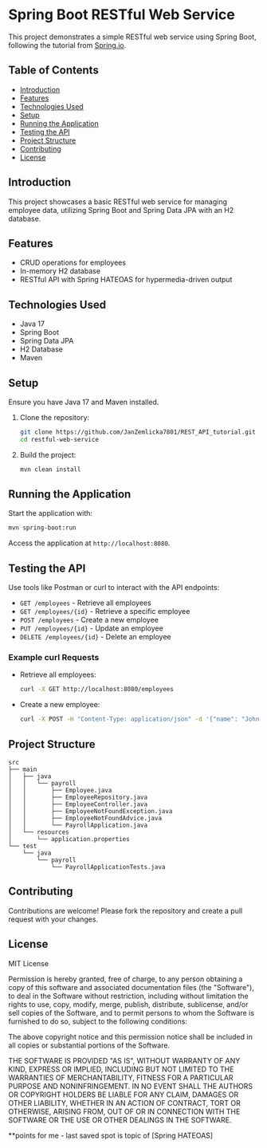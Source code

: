 # Spring Boot RESTful Web Service

This project demonstrates a simple RESTful web service using Spring Boot, following the tutorial from [Spring.io](https://spring.io/guides/tutorials/rest).

## Table of Contents
- [Introduction](#introduction)
- [Features](#features)
- [Technologies Used](#technologies-used)
- [Setup](#setup)
- [Running the Application](#running-the-application)
- [Testing the API](#testing-the-api)
- [Project Structure](#project-structure)
- [Contributing](#contributing)
- [License](#license)

## Introduction
This project showcases a basic RESTful web service for managing employee data, utilizing Spring Boot and Spring Data JPA with an H2 database.

## Features
- CRUD operations for employees
- In-memory H2 database
- RESTful API with Spring HATEOAS for hypermedia-driven output

## Technologies Used
- Java 17
- Spring Boot
- Spring Data JPA
- H2 Database
- Maven

## Setup
Ensure you have Java 17 and Maven installed.

1. Clone the repository:
   ```bash
   git clone https://github.com/JanZemlicka7801/REST_API_tutorial.git
   cd restful-web-service
   ```

2. Build the project:
   ```bash
   mvn clean install
   ```

## Running the Application
Start the application with:
```bash
mvn spring-boot:run
```

Access the application at `http://localhost:8080`.

## Testing the API
Use tools like Postman or curl to interact with the API endpoints:
- `GET /employees` - Retrieve all employees
- `GET /employees/{id}` - Retrieve a specific employee
- `POST /employees` - Create a new employee
- `PUT /employees/{id}` - Update an employee
- `DELETE /employees/{id}` - Delete an employee

### Example curl Requests
- Retrieve all employees:
  ```bash
  curl -X GET http://localhost:8080/employees
  ```

- Create a new employee:
  ```bash
  curl -X POST -H "Content-Type: application/json" -d '{"name": "John Doe", "role": "Developer"}' http://localhost:8080/employees
  ```

## Project Structure
```
src
├── main
│   ├── java
│   │   └── payroll
│   │       ├── Employee.java
│   │       ├── EmployeeRepository.java
│   │       ├── EmployeeController.java
│   │       ├── EmployeeNotFoundException.java
│   │       ├── EmployeeNotFoundAdvice.java
│   │       └── PayrollApplication.java
│   └── resources
│       └── application.properties
└── test
    └── java
        └── payroll
            └── PayrollApplicationTests.java
```

## Contributing
Contributions are welcome! Please fork the repository and create a pull request with your changes.

## License

MIT License

Permission is hereby granted, free of charge, to any person obtaining a copy
of this software and associated documentation files (the "Software"), to deal
in the Software without restriction, including without limitation the rights
to use, copy, modify, merge, publish, distribute, sublicense, and/or sell
copies of the Software, and to permit persons to whom the Software is
furnished to do so, subject to the following conditions:

The above copyright notice and this permission notice shall be included in all
copies or substantial portions of the Software.

THE SOFTWARE IS PROVIDED "AS IS", WITHOUT WARRANTY OF ANY KIND, EXPRESS OR
IMPLIED, INCLUDING BUT NOT LIMITED TO THE WARRANTIES OF MERCHANTABILITY,
FITNESS FOR A PARTICULAR PURPOSE AND NONINFRINGEMENT. IN NO EVENT SHALL THE
AUTHORS OR COPYRIGHT HOLDERS BE LIABLE FOR ANY CLAIM, DAMAGES OR OTHER
LIABILITY, WHETHER IN AN ACTION OF CONTRACT, TORT OR OTHERWISE, ARISING FROM,
OUT OF OR IN CONNECTION WITH THE SOFTWARE OR THE USE OR OTHER DEALINGS IN THE
SOFTWARE.

**points for me - last saved spot is topic of [Spring HATEOAS]
